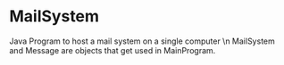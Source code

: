 # MailSystem
Java Program to host a mail system on a single computer \n
MailSystem and Message are objects that get used in MainProgram.
